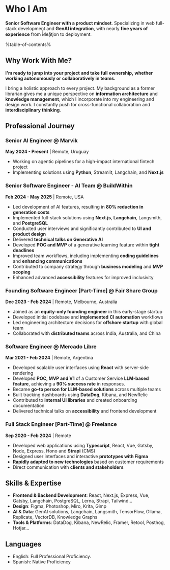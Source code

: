 # Who I Am

**Senior Software Engineer with a product mindset**. Specializing in web full-stack development and **GenAI integration**, with nearly **five years of experience** from iͪ̔d̴eḁͯti͕on to deployment.

%table-of-contents%

## Why Work With Me?

**I'm ready to jump into your project** **and take full** **ownership,** **whether** **working autonomously or** **collaboratively in teams.**

I bring a holistic approach to every project. My background as a former librarian gives me a unique perspective on **information architecture** and **knowledge management**, which I incorporate into my engineering and design work. I constantly push for cross-functional collaboration and **interdisciplinary thinking**.

## Professional Journey

### Senior AI Engineer @ Marvik

**May 2024 - Present** | Remote, Uruguay

- Working on agentic pipelines for a high-impact international fintech project
- Implementing solutions using **Python**, Streamlit, Langchain, and **Next.js**

### Senior Software Engineer - AI Team @ BuildWithin

**Feb 2024 - May 2025** | Remote, USA

- Led development of AI features, resulting in **80% reduction in** **generation costs**
- Implemented full-stack solutions using **Next.js**, **Langchain**, Langsmith, and **PostgreSQL**
- Conducted user interviews and significantly contributed to **UI and product design**
- Delivered **technical talks on Generative AI**
- Developed **POC and MVP** of a generative learning feature within **tight deadlines**
- Improved team workflows, including implementing **coding guidelines** and **enhancing communications**
- Contributed to company strategy through **business modeling** and **MVP scoping**
- Enhanced advanced **accessibility** features for improved inclusivity

### Founding Software Engineer [Part-Time] @ Fair Share Group

**Dec 2023 - Feb 2024** | Remote, Melbourne, Australia

- Joined as an **equity-only founding engineer** in this early-stage startup
- Developed initial codebase and **implemented** **CI automation** workflows
- Led engineering architecture decisions for **offshore startup** with global team
- Collaborated with **distributed teams** across India, Australia, and China

### Software Engineer @ Mercado Libre

**Mar 2021 - Feb 2024** | Remote, Argentina

- Developed scalable user interfaces using **React** with server-side rendering
- Developed **POC, MVP and V1** of a Customer Service **LLM-based feature**, achieving a **90% success rate** in responses.
- Became **go-to person for LLM-based solutions** across multiple teams
- Built tracking dashboards using **DataDog**, Kibana, and NewRelic
- Contributed to **internal UI libraries** and created onboarding documentation
- Delivered technical talks on **accessibility** and frontend development

### Full Stack Engineer [Part-Time] @ Freelance

**Sep 2020 - Feb 2024** | Remote

- Developed web applications using **Typescript**, React, Vue, Gatsby, Node, Express, Hono and **Strapi** (CMS)
- Designed user interfaces and interactive **prototypes with Figma**
- **Rapidly adapted to new technologies** based on customer requirements
- Direct communication with **clients and stakeholders**

## Skills & Expertise

- **Frontend & Backend Development**: React, Next.js, Express, Vue, Gatsby, Langchain, PostgreSQL, Lerna, Strapi, Tailwind...
- **Design**: Figma, Photoshop, Miro, Krita, Gimp
- **AI & Data**: GenAI solutions, Langchain, Langsmith, TensorFlow, Ollama, Replicate, VectorDB, Knowledge Graphs
- **Tools & Platforms**: DataDog, Kibana, NewRelic, Framer, Retool, Posthog, Hotjar...

## Languages

- English: Full Professional Proficiency.
- Spanish: Native Proficiency
